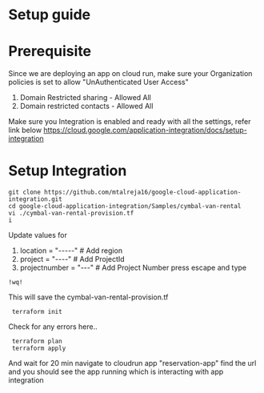 # Setup guide

# Prerequisite

Since we are deploying an app on cloud run, make sure your Organization policies is set to allow "UnAuthenticated User Access"
1. Domain Restricted sharing - Allowed All 
2. Domain restricted contacts - Allowed All

Make sure you Integration is enabled and ready with all the settings, refer link below
https://cloud.google.com/application-integration/docs/setup-integration

# Setup Integration 
```
git clone https://github.com/mtalreja16/google-cloud-application-integration.git
cd google-cloud-application-integration/Samples/cymbal-van-rental
vi ./cymbal-van-rental-provision.tf
i
```
Update values for
1. location = "-----" # Add region
2. project = "----" # Add ProjectId
3. projectnumber = "---" # Add Project Number
press escape and type
```
!wq!
```
 This will save the cymbal-van-rental-provision.tf


 
```
 terraform init
```
Check for any errors here..

```
 terraform plan 
 terraform apply
``` 
And wait for 20 min
navigate to cloudrun app "reservation-app" find the url and you should see the app running which is interacting with app integration
